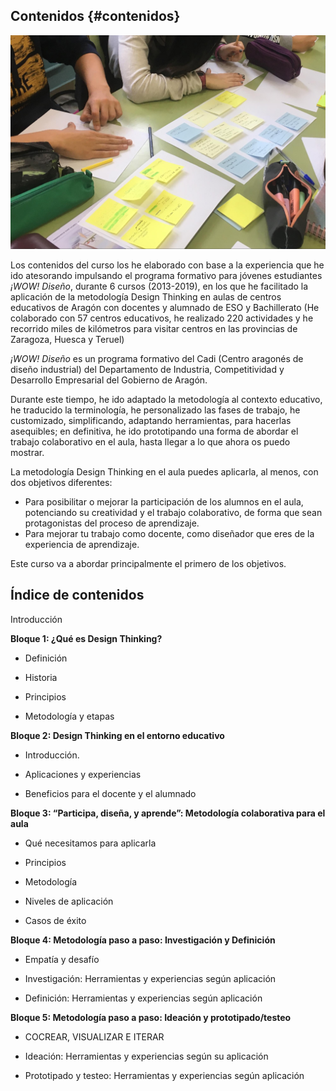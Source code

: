 ## Contenidos {#contenidos}

![](/images/image13.jpg)

Los contenidos del curso los he elaborado con base a la experiencia que he ido atesorando impulsando el programa formativo para jóvenes estudiantes _¡WOW! Diseño_, durante 6 cursos \(2013-2019\), en los que he facilitado la aplicación de la metodología Design Thinking en aulas de centros educativos de Aragón con docentes y alumnado de ESO y Bachillerato \(He colaborado con 57 centros educativos, he realizado 220 actividades y he recorrido miles de kilómetros para visitar centros en las provincias de Zaragoza, Huesca y Teruel\)

_¡WOW! Diseño_ es un programa formativo del Cadi \(Centro aragonés de diseño industrial\) del Departamento de Industria, Competitividad y Desarrollo Empresarial del Gobierno de Aragón.

Durante este tiempo, he ido adaptado la metodología al contexto educativo, he traducido la terminología, he personalizado las fases de trabajo, he customizado, simplificando, adaptando herramientas, para hacerlas asequibles; en definitiva, he ido prototipando una forma de abordar el trabajo colaborativo en el aula, hasta llegar a lo que ahora os puedo mostrar.

La metodología Design Thinking en el aula puedes aplicarla, al menos, con dos objetivos diferentes:

* Para posibilitar o mejorar la participación de los alumnos en el aula, potenciando su creatividad y el trabajo colaborativo, de forma que sean protagonistas del proceso de aprendizaje.
* Para mejorar tu trabajo como docente, como diseñador que eres de la experiencia de aprendizaje.

Este curso va a abordar principalmente el primero de los objetivos.

## Índice de contenidos

Introducción

**Bloque 1: ¿Qué es Design Thinking?**

* Definición

* Historia

* Principios

* Metodología y etapas

**Bloque 2: Design Thinking en el entorno educativo**

* Introducción.

* Aplicaciones y experiencias

* Beneficios para el docente y el alumnado

**Bloque 3: “Participa, diseña, y aprende”: Metodología colaborativa para el aula**

* Qué necesitamos para aplicarla

* Principios

* Metodología

* Niveles de aplicación

* Casos de éxito

**Bloque 4: Metodología paso a paso: Investigación y Definición**

* Empatía y desafío

* Investigación: Herramientas y experiencias según aplicación

* Definición: Herramientas y experiencias según aplicación

**Bloque 5: Metodología paso a paso: Ideación y prototipado/testeo**

* COCREAR, VISUALIZAR E ITERAR

* Ideación: Herramientas y experiencias según su aplicación

* Prototipado y testeo: Herramientas y experiencias según aplicación



